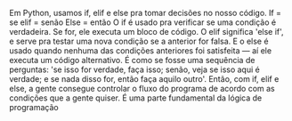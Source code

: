 Em Python, usamos if, elif e else pra tomar decisões no nosso código.
If = se
elif = senão
Else = então
O if é usado pra verificar se uma condição é verdadeira. Se for, ele executa um bloco de código.
O elif significa 'else if', e serve pra testar uma nova condição se a anterior for falsa.
E o else é usado quando nenhuma das condições anteriores foi satisfeita — aí ele executa um código alternativo.
É como se fosse uma sequência de perguntas: 'se isso for verdade, faça isso; senão, veja se isso aqui é verdade; e se nada disso for, então faça aquilo outro'.
Então, com if, elif e else, a gente consegue controlar o fluxo do programa de acordo com as condições que a gente quiser. É uma parte fundamental da lógica de programação
